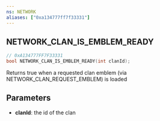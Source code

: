 ```yaml
---
ns: NETWORK
aliases: ["0xa134777ff7f33331"]
---
```

## NETWORK_CLAN_IS_EMBLEM_READY

```c
// 0xA134777FF7F33331
bool NETWORK_CLAN_IS_EMBLEM_READY(int clanId);
```

Returns true when a requested clan emblem (via NETWORK_CLAN_REQUEST_EMBLEM) is loaded


## Parameters
* **clanId**: the id of the clan
